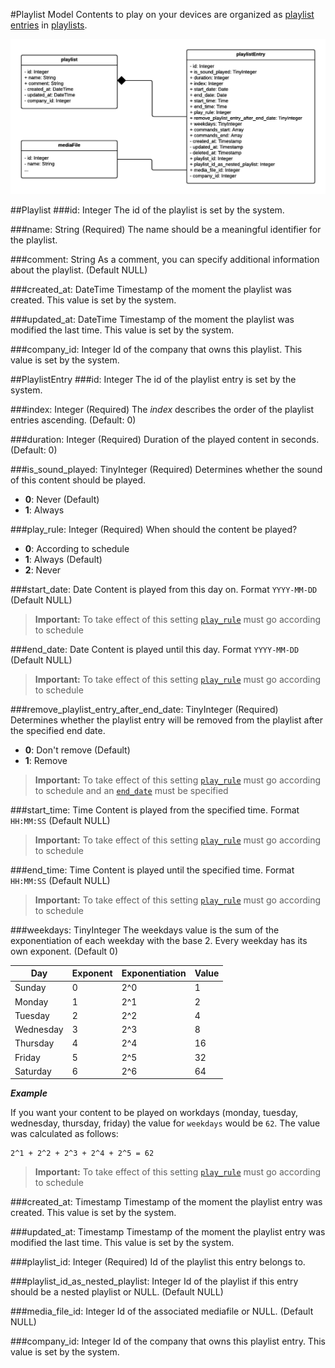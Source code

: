 #Playlist Model
Contents to play on your devices are organized as [playlist entries](#playlistentry) in [playlists](#playlist).

![playlist model class diagram](./images/playlist.png)

##Playlist
###id: Integer
The id of the playlist is set by the system.

###name: String (Required)
The name should be a meaningful identifier for the playlist.

###comment: String
As a comment, you can specify additional information about the playlist. (Default NULL)

###created_at: DateTime
Timestamp of the moment the playlist was created. This value is set by the system.

###updated_at: DateTime
Timestamp of the moment the playlist was modified the last time. This value is set by the system.

###company_id: Integer
Id of the company that owns this playlist. This value is set by the system.

##PlaylistEntry
###id: Integer
The id of the playlist entry is set by the system.

###index: Integer (Required)
The *index* describes the order of the playlist entries ascending. (Default: 0)

###duration: Integer (Required)
Duration of the played content in seconds. (Default: 0)

###is_sound_played: TinyInteger (Required)
Determines whether the sound of this content should be played.
- **0**: Never (Default)
- **1**: Always

###play_rule: Integer (Required)
When should the content be played?
- **0**: According to schedule
- **1**: Always (Default)
- **2**: Never

###start_date: Date
Content is played from this day on. Format `YYYY-MM-DD` (Default NULL)

>**Important:** To take effect of this setting [`play_rule`][play-rule] must go according to schedule

###end_date: Date
Content is played until this day. Format `YYYY-MM-DD` (Default NULL)

>**Important:** To take effect of this setting [`play_rule`][play-rule] must go according to schedule

###remove_playlist_entry_after_end_date: TinyInteger (Required)
Determines whether the playlist entry will be removed from the playlist after the specified end date.
- **0**: Don't remove (Default)
- **1**: Remove

>**Important:** To take effect of this setting [`play_rule`][play-rule] must go according to schedule and an [`end_date`](#end-date-date) must be specified

###start_time: Time
Content is played from the specified time. Format `HH:MM:SS` (Default NULL)

>**Important:** To take effect of this setting [`play_rule`][play-rule] must go according to schedule

###end_time: Time
Content is played until the specified time. Format `HH:MM:SS` (Default NULL)

>**Important:** To take effect of this setting [`play_rule`][play-rule] must go according to schedule

###weekdays: TinyInteger
The weekdays value is the sum of the exponentiation of each weekday with the base 2. Every weekday has its own exponent. (Default 0)

| Day | Exponent | Exponentiation | Value |
| --- | --- | --- | --- |
| Sunday | 0 | 2^0 | 1 |
| Monday | 1 | 2^1 | 2 |
| Tuesday | 2 | 2^2 | 4 |
| Wednesday | 3 | 2^3 | 8 |
| Thursday | 4 | 2^4 | 16 |
| Friday | 5 | 2^5 | 32 |
| Saturday | 6 | 2^6 | 64 |

***Example***


If you want your content to be played on workdays (monday, tuesday, wednesday, thursday, friday) the value for `weekdays` would be `62`.
The value was calculated as follows:
```
2^1 + 2^2 + 2^3 + 2^4 + 2^5 = 62
```

>**Important:** To take effect of this setting [`play_rule`][play-rule] must go according to schedule

###created_at: Timestamp
Timestamp of the moment the playlist entry was created. This value is set by the system.

###updated_at: Timestamp
Timestamp of the moment the playlist entry was modified the last time. This value is set by the system.

###playlist_id: Integer (Required)
Id of the playlist this entry belongs to. 

###playlist_id_as_nested_playlist: Integer
Id of the playlist if this entry should be a nested playlist or NULL. (Default NULL)

###media_file_id: Integer
Id of the associated mediafile or NULL. (Default NULL)

###company_id: Integer
Id of the company that owns this playlist entry. This value is set by the system.

[play-rule]: #play_rule-integer-required
